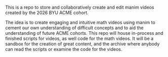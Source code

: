 This is a repo to store and collaboratively create and edit manim videos created by the 2026 BYU ACME cohort.

The idea is to create engaging and intuitive math videos using manim to cement our own understanding of difficult concepts and to aid the understanding of future ACME cohorts. This repo will house in-process and finished scripts for videos, as well code for the math videos. It will be a sandbox for the creation of great content, and the archive where anybody can read the scripts or examine the code for the videos.
